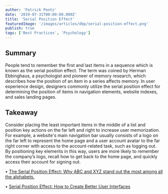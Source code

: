 ```yaml
---
author: 'Patrick Pentz'
date: '2019-07-31T00:00:00.000Z'
title: 'Serial Position Effect'
featuredImage: '/images/articles/dbp/serial-position-effect.png'
publish: true
tags: ['Best Practices', 'Psychology']
---
```


## Summary

People tend to remember the first and last items in a sequence which is known as the serial position effect. The term was coined by Herman Ebbinghaus, a psychologist and pioneer of memory research, which describes how the position of an item in a series affects memory. In user experience design, designers commonly utilize the serial position effect for determining the position of items in navigation elements, website indexes, and sales landing pages.

## Takeaway

Consider placing the least important items in the middle of a list and position key actions on the far left and right to increase user memorization. For example, a website's main navigation bar usually consists of a logo on the far left to represent the home page and a user account avatar to the far right corner with access to the account-related task, such as logging out. By positioning key elements in this way, users are more likely to remember the company’s logo, recall how to get back to the home page, and quickly access their account for signing out.

• [The Serial Position Effect: Why ABC and XYZ stand out the most among all the alphabets.](https://www.interaction-design.org/literature/article/serial-position-effect-how-to-create-better-user-interfaces)

• [Serial Position Effect: How to Create Better User Interfaces](https://medium.com/coffee-and-junk/design-psychology-serial-position-effect-ca0e4cf299cb)
